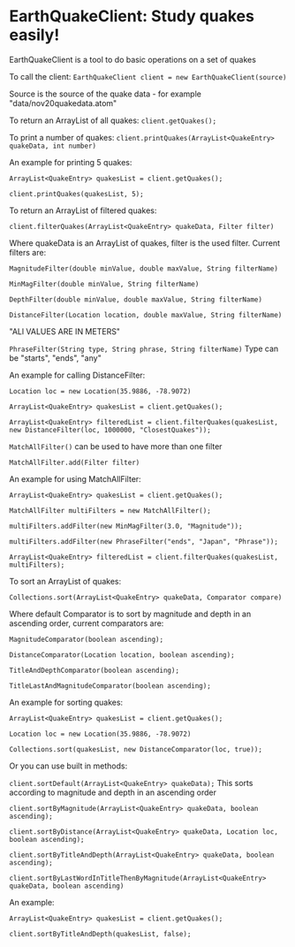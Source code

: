 # EarthQuakeClient: Study quakes easily!

EarthQuakeClient is a tool to do basic operations on a set of quakes

To call the client:
`EarthQuakeClient client = new EarthQuakeClient(source)`

Source is the source of the quake data - for example "data/nov20quakedata.atom"

To return an ArrayList of all quakes:
`client.getQuakes();`

To print a number of quakes:
`client.printQuakes(ArrayList<QuakeEntry> quakeData, int number)`

An example for printing 5 quakes:

`ArrayList<QuakeEntry> quakesList = client.getQuakes();`

`client.printQuakes(quakesList, 5);`

To return an ArrayList of filtered quakes:

`client.filterQuakes(ArrayList<QuakeEntry> quakeData, Filter filter)`

Where quakeData is an ArrayList of quakes, filter is the used filter. Current filters are:

`MagnitudeFilter(double minValue, double maxValue, String filterName)`

`MinMagFilter(double minValue, String filterName)`

`DepthFilter(double minValue, double maxValue, String filterName)`

`DistanceFilter(Location location, double maxValue, String filterName)`

"ALl VALUES ARE IN METERS"

`PhraseFilter(String type, String phrase, String filterName)` Type can be "starts", "ends", "any"

An example for calling DistanceFilter:

`Location loc = new Location(35.9886, -78.9072)`

`ArrayList<QuakeEntry> quakesList = client.getQuakes();`

`ArrayList<QuakeEntry> filteredList = client.filterQuakes(quakesList, new DistanceFilter(loc, 1000000, "ClosestQuakes"));`


`MatchAllFilter()` can be used to have more than one filter

`MatchAllFilter.add(Filter filter)`

An example for using MatchAllFilter:

`ArrayList<QuakeEntry> quakesList = client.getQuakes();`

`MatchAllFilter multiFilters = new MatchAllFilter();`

`multiFilters.addFilter(new MinMagFilter(3.0, "Magnitude"));`

`multiFilters.addFilter(new PhraseFilter("ends", "Japan", "Phrase"));`

`ArrayList<QuakeEntry> filteredList = client.filterQuakes(quakesList, multiFilters);`

To sort an ArrayList of quakes:

`Collections.sort(ArrayList<QuakeEntry> quakeData, Comparator compare)`

Where default Comparator is to sort by magnitude and depth in an ascending order, current comparators are:

`MagnitudeComparator(boolean ascending);`

`DistanceComparator(Location location, boolean ascending);`

`TitleAndDepthComparator(boolean ascending);`

`TitleLastAndMagnitudeComparator(boolean ascending);`

An example for sorting quakes:

`ArrayList<QuakeEntry> quakesList = client.getQuakes();`

`Location loc = new Location(35.9886, -78.9072)`

`Collections.sort(quakesList, new DistanceComparator(loc, true));`

Or you can use built in methods:

`client.sortDefault(ArrayList<QuakeEntry> quakeData);` This sorts according to magnitude and depth in an ascending order

`client.sortByMagnitude(ArrayList<QuakeEntry> quakeData, boolean ascending);`

`client.sortByDistance(ArrayList<QuakeEntry> quakeData, Location loc, boolean ascending);`

`client.sortByTitleAndDepth(ArrayList<QuakeEntry> quakeData, boolean ascending);`

`client.sortByLastWordInTitleThenByMagnitude(ArrayList<QuakeEntry> quakeData, boolean ascending)`

An example:

`ArrayList<QuakeEntry> quakesList = client.getQuakes();`

`client.sortByTitleAndDepth(quakesList, false);`
